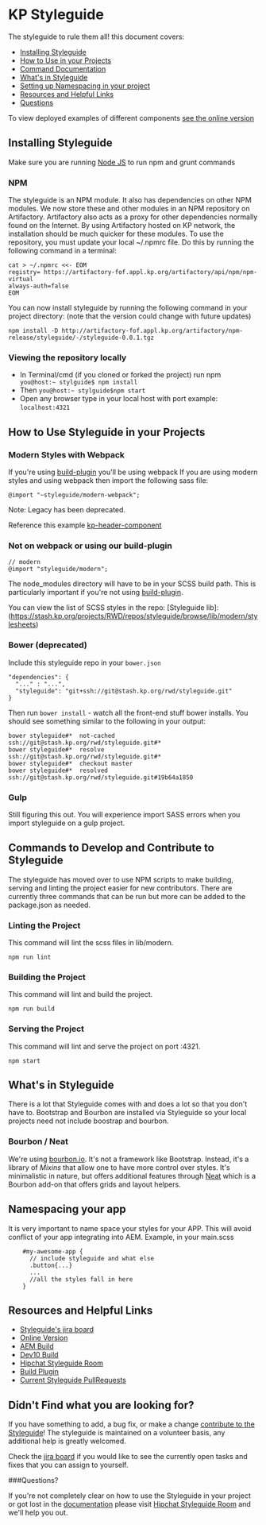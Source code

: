 # KP Styleguide

The styleguide to rule them all! this document covers:

* [Installing Styleguide](#installing)
* [How to Use in your Projects](#usage)
* [Command Documentation](#commands)
* [What's in Styleguide](#contents-styleguide)
* [Setting up Namespacing in your project](#namespacing)
* [Resources and Helpful Links](#resources)
* [Questions](#questions)

To view deployed examples of different components [see the online version](https://dev10.kaiserpermanente.org/styleguide/)

<a name="installing"></a>

## Installing Styleguide
Make sure you are running [Node JS](https://nodejs.org/en/blog/release/v0.10.42/) to run npm and grunt commands

### NPM

The styleguide is an NPM module.  It also has dependencies on other NPM modules.  We now store these and other modules in an NPM repository on Artifactory.  Artifactory also acts as a proxy for other dependencies normally found on the Internet.  By using Artifactory hosted on KP network, the installation should be much quicker for these modules.  To use the repository, you must update your local ~/.npmrc file.  Do this by running the following command in a terminal:

    cat > ~/.npmrc <<- EOM
    registry= https://artifactory-fof.appl.kp.org/artifactory/api/npm/npm-virtual
    always-auth=false
    EOM

You can now install styleguide by running the following command in your project directory: (note that the version could change with future updates)

    npm install -D http://artifactory-fof.appl.kp.org/artifactory/npm-release/styleguide/-/styleguide-0.0.1.tgz

### Viewing the repository locally

* In Terminal/cmd  (if you cloned or forked the project) run npm` you@host:~ stylguide$ npm install`
* Then `you@host:~ stylguide$npm start`
* Open any browser type in your local host with port example: `localhost:4321`

<a name="usage"></a>
## How to Use Styleguide in your Projects
### Modern Styles with Webpack

If you're using [build-plugin](https://stash.kp.org/projects/RWD/repos/build-plugin/browse) you'll be using webpack
If you are using modern styles and using webpack then import the following sass file:

    @import "~styleguide/modern-webpack";

Note: Legacy has been deprecated.

Reference this example [kp-header-component](https://stash.kp.org/projects/CDS/repos/kp-header-component/browse)

### Not on webpack or using our build-plugin

    // modern
    @import "styleguide/modern";

The node_modules directory will have to be in your SCSS build path. This is particularly important if you're not using [build-plugin](https://stash.kp.org/projects/RWD/repos/build-plugin/browse).

You can view the list of SCSS styles in the repo: [Styleguide lib]:(https://stash.kp.org/projects/RWD/repos/styleguide/browse/lib/modern/stylesheets)

### Bower (deprecated)

Include this styleguide repo in your `bower.json`

    "dependencies": {
      "..." : "...",
      "styleguide": "git+ssh://git@stash.kp.org/rwd/styleguide.git"
    }

Then run `bower install` - watch all the front-end stuff bower installs. You should see something similar to the following in your output:

    bower styleguide#*  not-cached ssh://git@stash.kp.org/rwd/styleguide.git#*
    bower styleguide#*  resolve ssh://git@stash.kp.org/rwd/styleguide.git#*
    bower styleguide#*  checkout master
    bower styleguide#*  resolved ssh://git@stash.kp.org/rwd/styleguide.git#19b64a1850

### Gulp

Still figuring this out. You will experience import SASS errors when you import styleguide on a gulp project.

<a name="commands"></a>
## Commands to Develop and Contribute to Styleguide
The styleguide has moved over to use NPM scripts to make building, serving and linting the project easier for new contributors. There are currently three commands that can be run but more can be added to the package.json as needed.

### Linting the Project
  This command will lint the scss files in lib/modern.

    npm run lint

### Building the Project
  This command will lint and build the project.

    npm run build

### Serving the Project
  This command will lint and serve the project on port :4321.

    npm start


<a name="contents-styleguide"></a>
## What's in Styleguide
There is a lot that Styleguide comes with and does a lot so that you don't have to. Bootstrap and Bourbon are installed via Styleguide so your local projects need not include boostrap and bourbon.

### Bourbon / Neat

We're using [bourbon.io](http://bourbon.io/). It's not a framework like Bootstrap. Instead, it's a library of _Mixins_ that allow one to have more control over styles. It's minimalistic in nature, but offers additional features through [Neat](http://neat.bourbon.io/) which is a Bourbon add-on that offers grids and layout helpers.

<a name="namespacing"></a>
## Namespacing your app
It is very important to name space your styles for your APP. This will avoid conflict of your app integrating into AEM. Example, in your main.scss

        #my-awesome-app {
          // include styleguide and what else
          .button{...}
          ...
          //all the styles fall in here
        }

<a name="resources"></a>
## Resources and Helpful Links

* [Styleguide's jira board](https://jira.kp.org/browse/STYLE)
* [Online Version](http://dev10.kaiserpermanente.org/styleguide)
* [AEM Build](http://xlzxdap0035x.lvdc.kp.org:8888/job/rwd-styleguide-AEM/)
* [Dev10 Build](http://xlzxdap0035x.lvdc.kp.org:8888/job/rwd-styleguide-deploy-DEV10/)
* [Hipchat Styleguide Room](https://hipchat.kp.org/chat/room/19)
* [Build Plugin](https://stash.kp.org/projects/RWD/repos/build-plugin/browse)
* [Current Styleguide PullRequests](https://stash.kp.org/projects/RWD/repos/styleguide/pull-requests)


## Didn't Find what you are looking for?

If you have something to add, a bug fix, or make a change [contribute to the Styleguide](https://stash.kp.org/projects/RWD/repos/styleguide/browse/contributing.md)! The styleguide is maintained on a volunteer basis, any additional help is greatly welcomed.

Check the [jira board](https://jira.kp.org/browse/STYLE) if you would like to see the currently open tasks and fixes that you can assign to yourself.

<a name="questions"></a>
###Questions?

If you're not completely clear on how to use the Styleguide in your project or got lost in the [documentation](https://stash.kp.org/projects/RWD/repos/styleguide/browse/contributing.md)  please  visit [Hipchat Styleguide Room](https://hipchat.kp.org/chat/room/19) and we'll help you out.

